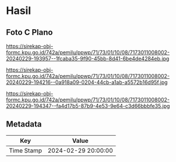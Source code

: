 # Hasil

## Foto C Plano

https://sirekap-obj-formc.kpu.go.id/742a/pemilu/ppwp/71/73/01/10/08/7173011008002-20240229-193957--1fcaba35-9f90-45bb-8d41-6be4de4284eb.jpg

https://sirekap-obj-formc.kpu.go.id/742a/pemilu/ppwp/71/73/01/10/08/7173011008002-20240229-194216--0a918a09-0204-44cb-a1ab-a5572b16d95f.jpg

https://sirekap-obj-formc.kpu.go.id/742a/pemilu/ppwp/71/73/01/10/08/7173011008002-20240229-194347--fa4d17b5-87b9-4e53-9e64-c3d66bbbfe35.jpg


## Metadata

| Key        | Value               |
| ---------- | ------------------- |
| Time Stamp | 2024-02-29 20:00:00 |




